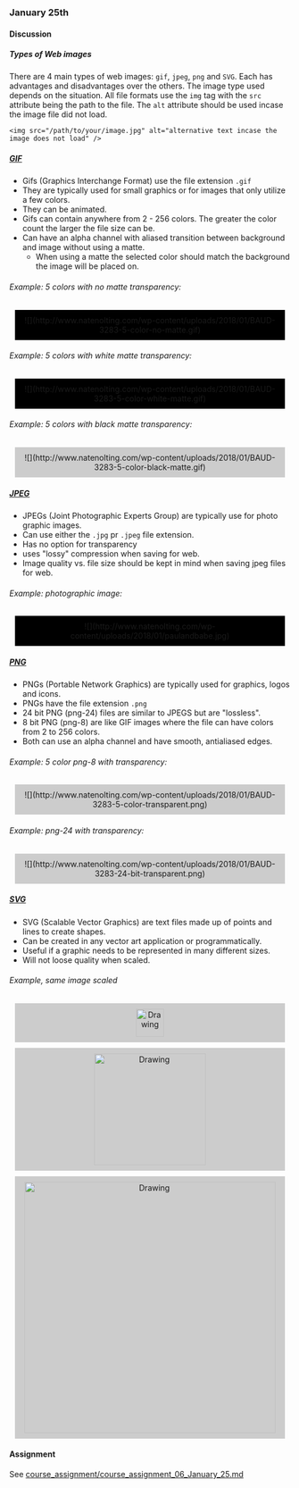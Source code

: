 ### January 25th

#### Discussion

##### Types of Web images

There are 4 main types of web images: `gif`, `jpeg`, `png` and `SVG`. Each has advantages and disadvantages over the others. The image type used depends on the situation. All file formats use the `img` tag with the `src` attribute being the path to the file. The `alt` attribute should be used incase the image file did not load.

```
<img src="/path/to/your/image.jpg" alt="alternative text incase the image does not load" />
```

##### [GIF](https://en.wikipedia.org/wiki/GIF)

* Gifs (Graphics Interchange Format) use the file extension `.gif`
* They are typically used for small graphics or for images that only utilize a few colors.
* They can be animated.
* Gifs can contain anywhere from 2 - 256 colors. The greater the color count the larger the file size can be.
* Can have an alpha channel with aliased transition between background and image without using a matte.
  * When using a matte the selected color should match the background the image will be placed on.

###### Example: 5 colors with no matte transparency:

<div style="background: #000; margin: 10px; text-align: center; padding:10px;">
![](http://www.natenolting.com/wp-content/uploads/2018/01/BAUD-3283-5-color-no-matte.gif)</div>

###### Example: 5 colors with white matte transparency:

<div style="background: #000; margin: 10px; text-align: center; padding:10px;">
![](http://www.natenolting.com/wp-content/uploads/2018/01/BAUD-3283-5-color-white-matte.gif)</div>

###### Example: 5 colors with black matte transparency:

<div style="background: #ccc; margin: 10px; text-align: center; padding:10px;">
![](http://www.natenolting.com/wp-content/uploads/2018/01/BAUD-3283-5-color-black-matte.gif)</div>

##### [JPEG](https://en.wikipedia.org/wiki/JPEG)

* JPEGs (Joint Photographic Experts Group) are typically use for photo graphic images.
* Can use either the `.jpg` pr `.jpeg` file extension.
* Has no option for transparency
* uses "lossy" compression when saving for web.
* Image quality vs. file size should be kept in mind when saving jpeg files for web.

###### Example: photographic image:

<div style="background: #000; margin: 10px; text-align: center; padding:10px;">
![](http://www.natenolting.com/wp-content/uploads/2018/01/paulandbabe.jpg)</div>

##### [PNG](https://en.wikipedia.org/wiki/Portable_Network_Graphics)

* PNGs (Portable Network Graphics) are typically used for graphics, logos and icons.
* PNGs have the file extension `.png`
* 24 bit PNG (png-24) files are similar to JPEGS but are "lossless".
* 8 bit PNG (png-8) are like GIF images where the file can have colors from 2 to 256 colors.
* Both can use an alpha channel and have smooth, antialiased edges.

###### Example: 5 color png-8 with transparency:

<div style="background: #ccc; margin: 10px; text-align: center; padding:10px;">
![](http://www.natenolting.com/wp-content/uploads/2018/01/BAUD-3283-5-color-transparent.png)</div>

###### Example: png-24 with transparency:

<div style="background: #ccc; margin: 10px; text-align: center; padding:10px;">
![](http://www.natenolting.com/wp-content/uploads/2018/01/BAUD-3283-24-bit-transparent.png)</div>

##### [SVG](https://en.wikipedia.org/wiki/Scalable_Vector_Graphics)

* SVG (Scalable Vector Graphics) are text files made up of points and lines to create shapes.
* Can be created in any vector art application or programmatically.
* Useful if a graphic needs to be represented in many different sizes.
* Will not loose quality when scaled.


###### Example, same image scaled

<div style="background: #ccc; margin: 10px; text-align: center; padding:10px;"><img src="http://www.natenolting.com/wp-content/uploads/2018/01/Bemidji_State_Beavers_logo.svg" alt="Drawing" style="width: 50px;"/>
</div>
<div style="background: #ccc; margin: 10px; text-align: center; padding:10px;"><img src="http://www.natenolting.com/wp-content/uploads/2018/01/Bemidji_State_Beavers_logo.svg" alt="Drawing" style="width: 200px;"/>
</div>
<div style="background: #ccc; margin: 10px; text-align: center; padding:10px;"><img src="http://www.natenolting.com/wp-content/uploads/2018/01/Bemidji_State_Beavers_logo.svg" alt="Drawing" style="width: 450px;"/>
</div>

#### Assignment

See [course_assignment/course_assignment_06_January_25.md](https://github.com/natenolting/BUAD-3283-E-Commerce-Web-Development/blob/spring2018/course_assignment/course_assignment_06_January_25.md)
